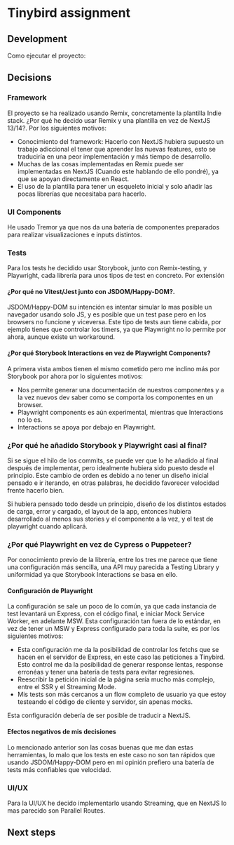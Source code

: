 # Tinybird assignment
## Development
Como ejecutar el proyecto:
## Decisions
### Framework
El proyecto se ha realizado usando Remix, concretamente la plantilla Indie stack. ¿Por qué he decido usar Remix y una plantilla en vez de NextJS 13/14?.
Por los siguientes motivos:
- Conocimiento del framework: Hacerlo con NextJS hubiera supuesto un trabajo adiccional el tener que aprender las nuevas features, esto se traduciría en una peor implementación y más tiempo de desarrollo.
- Muchas de las cosas implementadas en Remix puede ser implementadas en NextJS (Cuando este hablando de ello pondré), ya que se apoyan directamente en React.
- El uso de la plantilla para tener un esqueleto inicial y solo añadir las pocas librerías que necesitaba para hacerlo.
### UI Components
He usado Tremor ya que nos da una batería de componentes preparados para realizar visualizaciones e inputs distintos.
### Tests
Para los tests he decidido usar Storybook, junto con Remix-testing, y Playwright, cada librería para unos tipos de test en concreto. Por extensión 

#### ¿Por qué no Vitest/Jest junto con JSDOM/Happy-DOM?.

JSDOM/Happy-DOM su intención es intentar simular lo mas posible un navegador usando solo JS, y es posible que un test pase pero en los browsers no funcione y viceversa. Este tipo de tests aun tiene cabida, por ejemplo tienes que controlar los timers, ya que Playwright no lo permite por ahora, aunque existe un workaround.
#### ¿Por qué Storybook Interactions en vez de Playwright Components?

A primera vista ambos tienen el mismo cometido pero me inclino más por Storybook por ahora por lo siguientes motivos:
- Nos permite generar una documentación de nuestros componentes y a la vez nuevos dev saber como se comporta los componentes en un browser.
- Playwright components es aún experimental, mientras que Interactions no lo es.
- Interactions se apoya por debajo en Playwright.

### ¿Por qué he añadido Storybook y Playwright casi al final?

Si se sigue el hilo de los commits, se puede ver que lo he añadido al final después de implementar, pero idealmente hubiera sido puesto desde el principio. Este cambio de orden es debido a no tener un diseño inicial pensado e ir iterando, en otras palabras, he decidido favorecer velocidad frente hacerlo bien.

Si hubiera pensado todo desde un principio, diseño de los distintos estados de carga, error y cargado, el layout de la app, entonces hubiera desarrollado al menos sus stories y el componente a la vez, y el test de playwright cuando aplicará.

### ¿Por qué Playwright en vez de Cypress o Puppeteer?

Por conocimiento previo de la librería, entre los tres me parece que tiene una configuración más sencilla, una API muy parecida a Testing Library y uniformidad ya que Storybook Interactions se basa en ello.

#### Configuración de Playwright

La configuración se sale un poco de lo común, ya que cada instancia de test levantará un Express, con el código final, e iniciar Mock Service Worker, en adelante MSW. Esta configuración tan fuera de lo estándar, en vez de tener un MSW y Express configurado para toda la suite, es por los siguientes motivos:

- Esta configuración me da la posibilidad de controlar los fetchs que se hacen en el servidor de Express, en este caso las peticiones a Tinybird. Esto control me da la posibilidad de generar response lentas, response erronéas y tener una batería de tests para evitar regresiones. 
- Reescribir la petición inicial de la página sería mucho más complejo, entre el SSR y el Streaming Mode.
- Mis tests son más cercanos a un flow completo de usuario ya que estoy testeando el código de cliente y servidor, sin apenas mocks.

Esta configuración debería de ser posible de traducir a NextJS. 

#### Efectos negativos de mis decisiones
Lo mencionado anterior son las cosas buenas que me dan estas herramientas, lo malo que los tests en este caso no son tan rápidos que usando JSDOM/Happy-DOM pero en mi opinión prefiero una batería de tests más confiables que velocidad.

### UI/UX

Para la UI/UX he decido implementarlo usando Streaming, que en NextJS lo mas parecido son Parallel Routes.
## Next steps